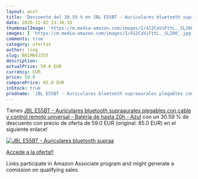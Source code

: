 ```yaml
---
layout: post
title: 'Descuento del 30.59 % en JBL E55BT - Auriculares bluetooth supraa'
date: 2020-12-02 13:38:18
thumbnailImage: 'https://m.media-amazon.com/images/I/412CaViFttL._SL200_.jpg'
images: [ 'https://m.media-amazon.com/images/I/412CaViFttL._SL200_.jpg' ]
comments: true
category: ofertas
author: ring
slug: B01M64JZV5
description:
actualPrice: 59.0 EUR
currency: EUR
price: 59.0
comparePrice: 85.0 EUR
inStock: true
prodname: 'JBL E55BT - Auriculares bluetooth supraaurales plegables con cable y control remoto universal - Batería de hasta 20h - Azul'
---
```


Tienes [JBL E55BT - Auriculares bluetooth supraaurales plegables con cable y control remoto universal - Batería de hasta 20h - Azul](https://www.amazon.es/dp/B01M64JZV5/?tag=tolees-21) con un 30.59 % de descuento con precio de oferta de 59.0 EUR (original: 85.0 EUR) en el siguiente enlace!

[![JBL E55BT - Auriculares bluetooth supraa](https://m.media-amazon.com/images/I/412CaViFttL._SL200_.jpg)](https://www.amazon.es/dp/B01M64JZV5/?tag=tolees-21)

[Accede a la oferta!!](https://www.amazon.es/dp/B01M64JZV5/?tag=tolees-21)

Links participate in Amazon Associate program and might generate a comission on qualifying sales



